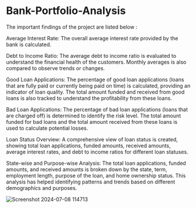 # Bank-Portfolio-Analysis

The important findings of the project are listed below : 

Average Interest Rate:
The overall average interest rate provided by the bank is calculated.

Debt to Income Ratio:
The average debt to income ratio is evaluated to understand the financial health of the customers.
Monthly averages is also compared to observe trends or changes.

Good Loan Applications:
The percentage of good loan applications (loans that are fully paid or currently being paid on time) is calculated, providing an indicator of loan quality.
The total amount funded and received from good loans is also tracked to understand the profitability from these loans.

Bad Loan Applications:
The percentage of bad loan applications (loans that are charged off) is determined to identify the risk level.
The total amount funded for bad loans and the total amount received from these loans is used to calculate potential losses.

Loan Status Overview:
A comprehensive view of loan status is created, showing total loan applications, funded amounts, received amounts, average interest rates, and debt to income ratios for different loan statuses.

State-wise and Purpose-wise Analysis:
The total loan applications, funded amounts, and received amounts is broken down by the state, term, employment length, purpose of the loan, and home ownership status.
This analysis has helped identifying patterns and trends based on different demographics and purposes.

![Screenshot 2024-07-08 114713](https://github.com/Madhurrav/Bank-Portfolio-Analysis-/assets/91006396/cf8061ce-3bbe-43b2-b1c2-e41befe0afe5)
